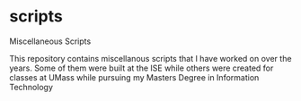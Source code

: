 # scripts
Miscellaneous Scripts

This repository contains miscellanous scripts that I have worked on over the years. Some of them were built at the ISE while others were 
created for classes at UMass while pursuing my Masters Degree in Information Technology
